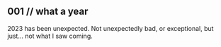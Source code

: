 ## 001 // what a year

2023 has been unexpected. Not unexpectedly bad, or exceptional, but just... not what I saw coming. 
